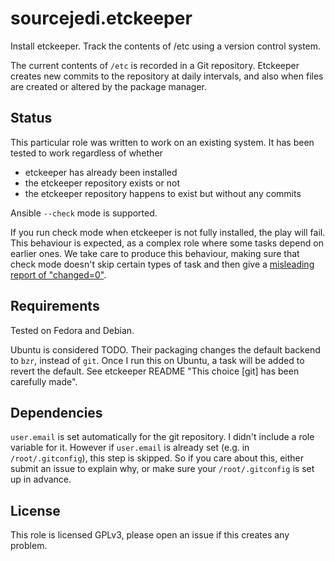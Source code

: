 # sourcejedi.etckeeper #

Install etckeeper.  Track the contents of /etc using a version control system.

The current contents of `/etc` is recorded in a Git repository.  Etckeeper creates new commits to the repository at daily intervals, and also when files are created or altered by the package manager.


## Status

This particular role was written to work on an existing system.  It has been tested to work regardless of whether

* etckeeper has already been installed
* the etckeeper repository exists or not
* the etckeeper repository happens to exist but without any commits

Ansible `--check` mode is supported.

If you run check mode when etckeeper is not fully installed, the play will fail.  This behaviour is expected, as a complex role where some tasks depend on earlier ones.  We take care to produce this behaviour, making sure that check mode doesn't skip certain types of task and then give a [misleading report of "changed=0"](https://stackoverflow.com/questions/42602154/idioms-for-using-the-command-module).


## Requirements

Tested on Fedora and Debian.

Ubuntu is considered TODO. Their packaging changes the default backend to `bzr`, instead of `git`. Once I run this on Ubuntu, a task will be added to revert the default. See etckeeper README "This choice \[git\] has been carefully made".


## Dependencies

`user.email` is set automatically for the git repository.  I didn't include a role variable for it.  However if `user.email` is already set (e.g. in `/root/.gitconfig`), this step is skipped.  So if you care about this, either submit an issue to explain why, or make sure your `/root/.gitconfig` is set up in advance.

## License

This role is licensed GPLv3, please open an issue if this creates any problem.

